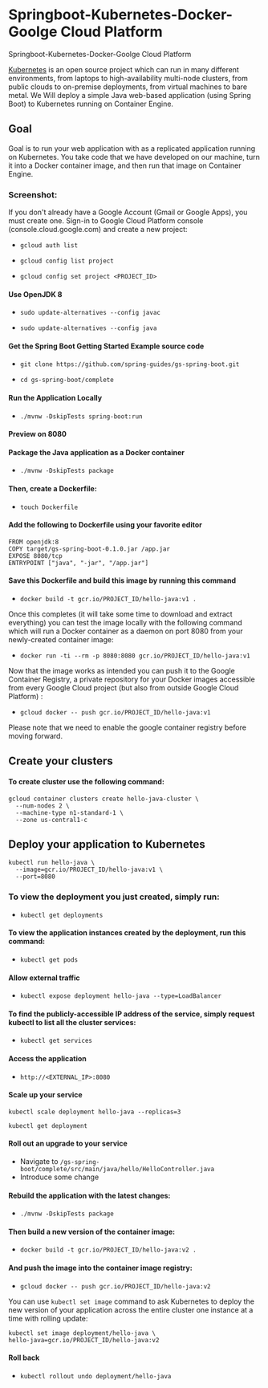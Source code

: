 # Springboot-Kubernetes-Docker- Goolge Cloud Platform
Springboot-Kubernetes-Docker-Goolge Cloud Platform

[Kubernetes](https://kubernetes.io/) is an open source project which can run in many different environments, from laptops to high-availability multi-node clusters, from public clouds to on-premise deployments, from virtual machines to bare metal.
We Will deploy a simple Java web-based application (using Spring Boot) to Kubernetes running on Container Engine.

## Goal
Goal is to run your web application with as a replicated application running on Kubernetes. You take code that we have developed on our machine, turn it into a Docker container image, and then run that image on Container Engine.


### Screenshot: 

If you don't already have a Google Account (Gmail or Google Apps), you must create one. Sign-in to Google Cloud Platform console (console.cloud.google.com) and create a new project:


* `` gcloud auth list ``

* `` gcloud config list project ``

* `` gcloud config set project <PROJECT_ID> ``


#### Use OpenJDK 8

* `` sudo update-alternatives --config javac ``

* `` sudo update-alternatives --config java ``

####  Get the Spring Boot Getting Started Example source code

* `` git clone https://github.com/spring-guides/gs-spring-boot.git ``

* `` cd gs-spring-boot/complete ``



#### Run the Application Locally

* `` ./mvnw -DskipTests spring-boot:run ``


####  Preview on 8080 


####  Package the Java application as a Docker container

* `` ./mvnw -DskipTests package ``

####  Then, create a Dockerfile:

* `` touch Dockerfile ``

####  Add the following to Dockerfile using your favorite editor

```
FROM openjdk:8
COPY target/gs-spring-boot-0.1.0.jar /app.jar
EXPOSE 8080/tcp
ENTRYPOINT ["java", "-jar", "/app.jar"] 
```

####  Save this Dockerfile and build this image by running this command

* `` docker build -t gcr.io/PROJECT_ID/hello-java:v1 . `` 



Once this completes (it will take some time to download and extract everything) you can test the image locally with the following command which will run a Docker container as a daemon on port 8080 from your newly-created container image:

* `` docker run -ti --rm -p 8080:8080 gcr.io/PROJECT_ID/hello-java:v1 ``

Now that the image works as intended you can push it to the Google Container Registry, a private repository for your Docker images accessible from every Google Cloud project (but also from outside Google Cloud Platform) :

* `` gcloud docker -- push gcr.io/PROJECT_ID/hello-java:v1 ``

Please note that we need to enable the google container registry before moving forward.



##  Create your clusters

#### To create cluster use the following command:

``` 
gcloud container clusters create hello-java-cluster \
  --num-nodes 2 \
  --machine-type n1-standard-1 \
  --zone us-central1-c 

```
  
  
##  Deploy your application to Kubernetes 

``` 
kubectl run hello-java \
  --image=gcr.io/PROJECT_ID/hello-java:v1 \
  --port=8080
```  
  
  
###  To view the deployment you just created, simply run:
 
*  `` kubectl get deployments ``
  
  
####  To view the application instances created by the deployment, run this command:

* `` kubectl get pods ``
  
  
####  Allow external traffic
  
* `` kubectl expose deployment hello-java --type=LoadBalancer ``
  
  
####  To find the publicly-accessible IP address of the service, simply request kubectl to list all the cluster services:
  
* `` kubectl get services ``
  
#### Access the application 

*  `` http://<EXTERNAL_IP>:8080 ``
    
#### Scale up your service 

  `` kubectl scale deployment hello-java --replicas=3 ``
  
  `` kubectl get deployment ``
  
  
#### Roll out an upgrade to your service
  
* Navigate to ``/gs-spring-boot/complete/src/main/java/hello/HelloController.java``
* Introduce some change 
  
#### Rebuild the application with the latest changes:

*  `` ./mvnw -DskipTests package ``
  
####  Then build a new version of the container image:

*  `` docker build -t gcr.io/PROJECT_ID/hello-java:v2 . ``
  
####  And push the image into the container image registry:

*  `` gcloud docker -- push gcr.io/PROJECT_ID/hello-java:v2 ``
  
You can use ```kubectl set image``` command to ask Kubernetes to deploy the new version of your application across the entire   cluster one instance at a time with rolling update:
  
``` 
kubectl set image deployment/hello-java \
hello-java=gcr.io/PROJECT_ID/hello-java:v2 
```
  
####  Roll back
  
* `` kubectl rollout undo deployment/hello-java ``
  
  
  
  
  
  






